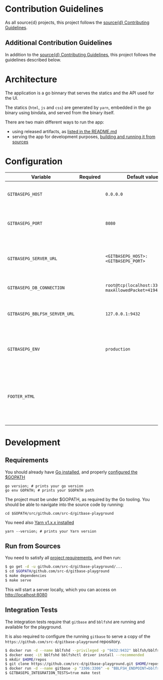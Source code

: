 # Contribution Guidelines

As all source{d} projects, this project follows the
[source{d} Contributing Guidelines](https://github.com/src-d/guide/blob/master/engineering/documents/CONTRIBUTING.md).


## Additional Contribution Guidelines

In addition to the [source{d} Contributing Guidelines](https://github.com/src-d/guide/blob/master/engineering/documents/CONTRIBUTING.md),
this project follows the guidelines described below.


# Architecture

The application is a go binnary that serves the statics and the API used for the UI.

The statics (`html`, `js` and `css`) are generated by `yarn`, embedded in the go binary using bindata, and served from the binary itself.

There are two main different ways to run the app:

- using released artifacts, as [listed in the README.md](../README.md#run-the-playground)
- serving the app for development purposes, [building and running it from sources](#run-from-sources)


# Configuration

| Variable | Required | Default value | Meaning |
| -- | -- | -- | -- |
| `GITBASEPG_HOST` | | `0.0.0.0` | IP address to bind the HTTP server |
| `GITBASEPG_PORT` | | `8080` | Port address to bind the HTTP server |
| `GITBASEPG_SERVER_URL` | | `<GITBASEPG_HOST>:<GITBASEPG_PORT>` | URL used to access the application (i.e. public hostname) |
| `GITBASEPG_DB_CONNECTION` | | `root@tcp(localhost:3306)/none?maxAllowedPacket=4194304` | gitbase connection string |
| `GITBASEPG_BBLFSH_SERVER_URL` | | `127.0.0.1:9432` | Address where bblfsh server is listening |
| `GITBASEPG_ENV` | | `production` | Sets the log level. Use `dev` to enable debug log messages |
| `FOOTER_HTML` | | | Allows to add any custom html to the page footer. It must be encoded in base64 |


# Development

## Requirements

You should already have [Go installed](https://golang.org/doc/install#install), and properly [configured the $GOPATH](https://github.com/golang/go/wiki/SettingGOPATH)

```
go version; # prints your go version
go env GOPATH; # prints your $GOPATH path
```

The project must be under $GOPATH, as required by the Go tooling.
You should be able to navigate into the source code by running:

```
cd $GOPATH/src/github.com/src-d/gitbase-playground
```

You need also [Yarn v1.x.x installed](https://yarnpkg.com/en/docs/install)

```
yarn --version; # prints your Yarn version
```


## Run from Sources

You need to satisfy all [project requirements](#requirements), and then run:

```bash
$ go get -d -u github.com/src-d/gitbase-playground/...
$ cd $GOPATH/github.com/src-d/gitbase-playground
$ make dependencies
$ make serve
```

This will start a server locally, which you can access on [http://localhost:8080](http://localhost:8080)


## Integration Tests

The integration tests require that `gitbase` and `bblfshd` are running and available for the playground.

It is also required to configure the running `gitbase` to serve a copy of the `https://github.com/src-d/gitbase-playground` repository.

```bash
$ docker run -d --name bblfshd --privileged -p "9432:9432" bblfsh/bblfshd
$ docker exec -it bblfshd bblfshctl driver install --recommended
$ mkdir $HOME/repos
$ git clone https://github.com/src-d/gitbase-playground.git $HOME/repos/gitbase-playground
$ docker run -d --name gitbase -p "3306:3306" -e "BBLFSH_ENDPOINT=bblfshd:9432" --volume $HOME/repos:/opt/repos --link bblfshd srcd/gitbase
$ GITBASEPG_INTEGRATION_TESTS=true make test
```
